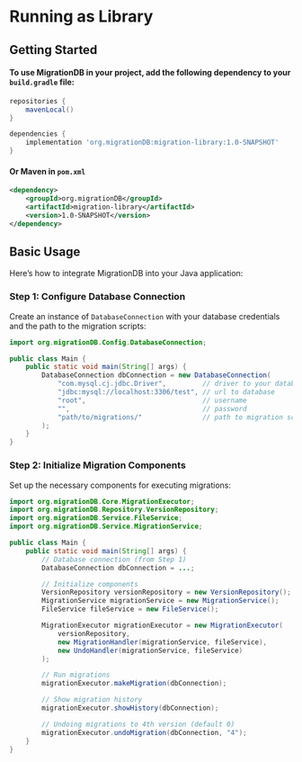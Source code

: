 # Running as Library
## Getting Started
#### To use MigrationDB in your project, add the following dependency to your `build.gradle` file:
```groovy
repositories {
    mavenLocal()
}

dependencies {
    implementation 'org.migrationDB:migration-library:1.0-SNAPSHOT'
}
```
#### Or Maven in `pom.xml`
```xml
<dependency>
    <groupId>org.migrationDB</groupId>
    <artifactId>migration-library</artifactId>
    <version>1.0-SNAPSHOT</version>
</dependency>
```

## Basic Usage
Here’s how to integrate MigrationDB into your Java application:
### Step 1: Configure Database Connection
Create an instance of `DatabaseConnection` with your database credentials and the path to the migration scripts:
```java
import org.migrationDB.Config.DatabaseConnection;

public class Main {
    public static void main(String[] args) {
        DatabaseConnection dbConnection = new DatabaseConnection(
            "com.mysql.cj.jdbc.Driver",         // driver to your database
            "jdbc:mysql://localhost:3306/test", // url to database
            "root",                             // username
            "",                                 // password
            "path/to/migrations/"               // path to migration scripts
        );
    }
}
```
### Step 2: Initialize Migration Components
Set up the necessary components for executing migrations:
```java
import org.migrationDB.Core.MigrationExecutor;
import org.migrationDB.Repository.VersionRepository;
import org.migrationDB.Service.FileService;
import org.migrationDB.Service.MigrationService;

public class Main {
    public static void main(String[] args) {
        // Database connection (from Step 1)
        DatabaseConnection dbConnection = ...;

        // Initialize components
        VersionRepository versionRepository = new VersionRepository();
        MigrationService migrationService = new MigrationService();
        FileService fileService = new FileService();

        MigrationExecutor migrationExecutor = new MigrationExecutor(
            versionRepository,
            new MigrationHandler(migrationService, fileService),
            new UndoHandler(migrationService, fileService)
        );

        // Run migrations
        migrationExecutor.makeMigration(dbConnection);

        // Show migration history
        migrationExecutor.showHistory(dbConnection);

        // Undoing migrations to 4th version (default 0)
        migrationExecutor.undoMigration(dbConnection, "4");
    }
}
```